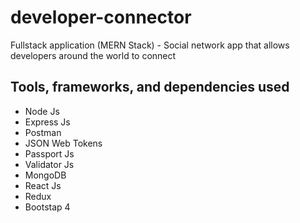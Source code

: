 # developer-connector
Fullstack application (MERN Stack) - Social network app that allows developers around the world to connect

## Tools, frameworks, and dependencies used
- Node Js 
- Express Js
- Postman 
- JSON Web Tokens
- Passport Js
- Validator Js
- MongoDB
- React Js
- Redux
- Bootstap 4